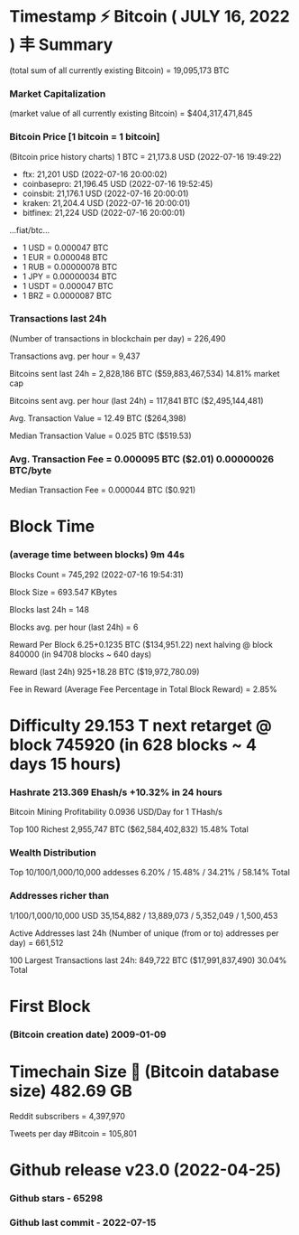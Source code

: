 # Timestamp ⚡ Bitcoin ( JULY 16, 2022 ) 丰 Summary

(total sum of all currently existing Bitcoin)	= 19,095,173 BTC
### Market Capitalization
(market value of all currently existing Bitcoin)	= $404,317,471,845

### Bitcoin Price   [1 bitcoin = 1 bitcoin]
(Bitcoin price history charts)	1 BTC = 21,173.8 USD (2022-07-16 19:49:22)
- ftx: 21,201 USD (2022-07-16 20:00:02)
- coinbasepro: 21,196.45 USD (2022-07-16 19:52:45)
- coinsbit: 21,176.1 USD (2022-07-16 20:00:01)
- kraken: 21,204.4 USD (2022-07-16 20:00:01)
- bitfinex: 21,224 USD (2022-07-16 20:00:01)

...fiat/btc...

- 1 USD = 0.000047 BTC
- 1 EUR = 0.000048 BTC
- 1 RUB = 0.00000078 BTC
- 1 JPY = 0.00000034 BTC
- 1 USDT = 0.000047 BTC
- 1 BRZ = 0.0000087 BTC

### Transactions last 24h
(Number of transactions in blockchain per day)	= 226,490

Transactions avg. per hour	= 9,437

Bitcoins sent last 24h	= 2,828,186 BTC ($59,883,467,534) 14.81% market cap

Bitcoins sent avg. per hour (last 24h)	= 117,841 BTC ($2,495,144,481)

Avg. Transaction Value	= 12.49 BTC ($264,398)

Median Transaction Value	= 0.025 BTC ($519.53)

### Avg. Transaction Fee	= 0.000095 BTC ($2.01) 0.00000026 BTC/byte

Median Transaction Fee	= 0.000044 BTC ($0.921)

# Block Time
### (average time between blocks)	9m 44s

Blocks Count	= 745,292 (2022-07-16 19:54:31)

Block Size	= 693.547 KBytes

Blocks last 24h	= 148

Blocks avg. per hour (last 24h)	= 6

Reward Per Block	6.25+0.1235 BTC ($134,951.22) next halving @ block 840000 (in 94708 blocks ~ 640 days)

Reward (last 24h)	925+18.28 BTC ($19,972,780.09)

Fee in Reward
(Average Fee Percentage in Total Block Reward)	= 2.85%

# Difficulty	29.153 T next retarget @ block 745920 (in 628 blocks ~ 4 days 15 hours)
### Hashrate	213.369 Ehash/s +10.32% in 24 hours

Bitcoin Mining Profitability	0.0936 USD/Day for 1 THash/s

Top 100 Richest	2,955,747 BTC ($62,584,402,832) 15.48% Total

### Wealth Distribution
Top 10/100/1,000/10,000 addesses	6.20% / 15.48% / 34.21% / 58.14% Total

### Addresses richer than
1/100/1,000/10,000 USD	35,154,882 / 13,889,073 / 5,352,049 / 1,500,453

Active Addresses last 24h
(Number of unique (from or to) addresses per day)	= 661,512

100 Largest Transactions	last 24h: 849,722 BTC ($17,991,837,490) 30.04% Total

# First Block
### (Bitcoin creation date)	2009-01-09

# Timechain Size 💽 (Bitcoin database size)	482.69 GB

Reddit subscribers	= 4,397,970

Tweets per day #Bitcoin	= 105,801

# Github release	v23.0 (2022-04-25)

### Github stars	- 65298

### Github last commit	- 2022-07-15
